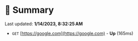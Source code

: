 # 📖 Summary
Last updated: **1/14/2023, 8:32:25 AM**

- `GET` [https://google.com](https://google.com) - **Up** (165ms)
